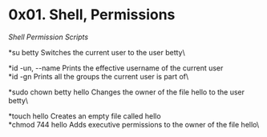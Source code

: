 **0x01. Shell, Permissions**
============================

_Shell Permission Scripts_

  *su betty          Switches the current user to the user betty\

  *id -un, --name    Prints the effective username of the current user\
  *id -gn            Prints all the groups the current user is part of\
  
  *sudo chown betty hello  Changes the owner of the file hello to the user betty\
  
  *touch hello       Creates an empty file called hello\
  *chmod 744 hello   Adds executive permissions to the owner of the file hello\